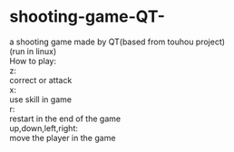 # shooting-game-QT-
a shooting game made by QT(based from touhou project)<br>
(run in linux)<br>
How to play:<br>
z:<br>
  correct or attack<br>
x:<br>
  use skill in game<br>
r:<br>
  restart in the end of the game<br>
up,down,left,right:<br>
  move the player in the game
